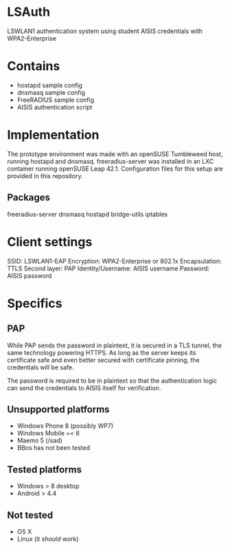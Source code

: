 # LSAuth

LSWLAN1 authentication system using student AISIS credentials with
WPA2-Enterprise

# Contains

* hostapd sample config
* dnsmasq sample config
* FreeRADIUS sample config
* AISIS authentication script

# Implementation

The prototype environment was made with an openSUSE Tumbleweed host, running
hostapd and dnsmasq. freeradius-server was installed in an LXC container running
openSUSE Leap 42.1. Configuration files for this setup are provided in this
repository.

## Packages

freeradius-server
dnsmasq
hostapd
bridge-utils
iptables

# Client settings
SSID: LSWLAN1-EAP
Encryption: WPA2-Enterprise or 802.1x
Encapsulation: TTLS
Second layer: PAP
Identity/Username: AISIS username
Password: AISIS password

# Specifics

## PAP

While PAP sends the password in plaintext, it is secured in a TLS tunnel, the
same technology powering HTTPS. As long as the server keeps its certificate safe
and even better secured with certificate pinning, the credentials will be safe.

The password is required to be in plaintext so that the authentication logic can
send the credentials to AISIS itself for verification.

## Unsupported platforms

* Windows Phone 8 (possibly WP7)
* Windows Mobile =< 6
* Maemo 5 (/sad)
* BBos has not been tested

## Tested platforms

* Windows > 8 desktop
* Android > 4.4

## Not tested

* OS X
* Linux (it *should* work)
